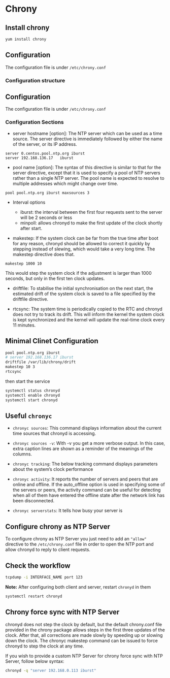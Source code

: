 # Chrony

## Install chrony
```bash
yum install chrony
```

## Configuration
The configuration file is under ```/etc/chrony.conf```

### Configuration structure


## Configuration
The configuration file is under ```/etc/chrony.conf```

### Configuration Sections

- server hostname [option]: The NTP server which can be used as a time source. The server directive is immediately followed by either the name of the server, or its IP address.
```
server 0.centos.pool.ntp.org iburst
server 192.168.136.17	iburst
```

- pool name [option]: The syntax of this directive is similar to that for the server directive, except that it is used to specify a pool of NTP servers rather than a single NTP server. The pool name is expected to resolve to multiple addresses which might change over time.
```
pool pool.ntp.org iburst maxsources 3
```
- Interval options
	- iburst: the interval between the first four requests sent to the server will be 2 seconds or less 
	- minpoll: allows chronyd to make the first update of the clock shortly after start.

- makestep: If the system clock can be far from the true time after boot for any reason, chronyd should be allowed to correct it quickly by stepping instead of slewing, which would take a very long time. The makestep directive does that.
```
makestep 1000 10 
```
This would step the system clock if the adjustment is larger than 1000 seconds, but only in the first ten clock updates.

- driftfile: To stabilise the initial synchronisation on the next start, the estimated drift of the system clock is saved to a file specified by the driftfile directive.

- rtcsync: The system time is periodically copied to the RTC and chronyd does not try to track its drift. This will inform the kernel the system clock is kept synchronized and the kernel will update the real-time clock every 11 minutes.

## Minimal Clinet Configuration

```bash
pool pool.ntp.org iburst
# server 192.168.136.17 iburst
driftfile /var/lib/chrony/drift
makestep 10 3
rtcsync
```
then start the service
```bash
systemctl status chronyd
systemctl enable chronyd
systemctl start chronyd
```

## Useful ```chronyc```

- ```chronyc sources```: This command displays information about the current time sources that chronyd is accessing.

- ```chronyc sources -v```: With -v you get a more verbose output. In this case, extra caption lines are shown as a reminder of the meanings of the columns.

- ```chronyc tracking```: The below tracking command displays parameters about the system’s clock performance

- ```chronyc activity```: It reports the number of servers and peers
	that are online and offline. If the auto_offline option is used in
	specifying some of the servers or peers, the activity command can be
	useful for detecting when all of them have entered the offline state
	after the network link has been disconnected.

- ```chronyc serverstats```: It tells how busy your server is

## Configure chrony as NTP Server

To configure chrony as NTP Server you just need to add an ```"allow"```
directive to the ```/etc/chrony.conf``` file in order to open the NTP port and allow chronyd to reply to client requests.

## Check the workflow

```bash
tcpdump -i INTERFACE_NAME port 123
```

**Note:** After configuring both client and server, restart ```chronyd``` 
in them
```bash
systemctl restart chronyd
```
## Chrony force sync with NTP Server

chronyd does not step the clock by default, but the default chrony.conf file provided in the chrony package allows steps in the first three updates of the clock. After that, all corrections are made slowly by speeding up or slowing down the clock. The chronyc makestep command can be issued to force chronyd to step the clock at any time.

If you wish to provide a custom NTP Server for chrony force sync with NTP Server, follow below syntax:

```bash
chronyd -q "server 192.168.0.113 iburst"
```
